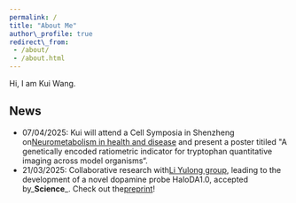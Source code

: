 ```yaml
---
permalink: /  
title: "About Me"  
author\_profile: true  
redirect\_from:
 - /about/
 - /about.html
---
```

Hi, I am Kui Wang.

## News

* 07/04/2025: Kui will attend a Cell Symposia in Shenzheng on[Neurometabolism in health and disease](https://cell-symposia.com/neurometabolism-2025/index.html) and present a poster titiled "A genetically encoded ratiometric indicator for tryptophan quantitative imaging across model organisms“.
* 21/03/2025: Collaborative research with[Li Yulong group](https://www.yulonglilab.org), leading to the development of a novel dopamine probe HaloDA1.0, accepted by_**Science**_. Check out the[preprint](https://www.biorxiv.org/content/10.1101/2024.12.22.629999v1.abstract)!
